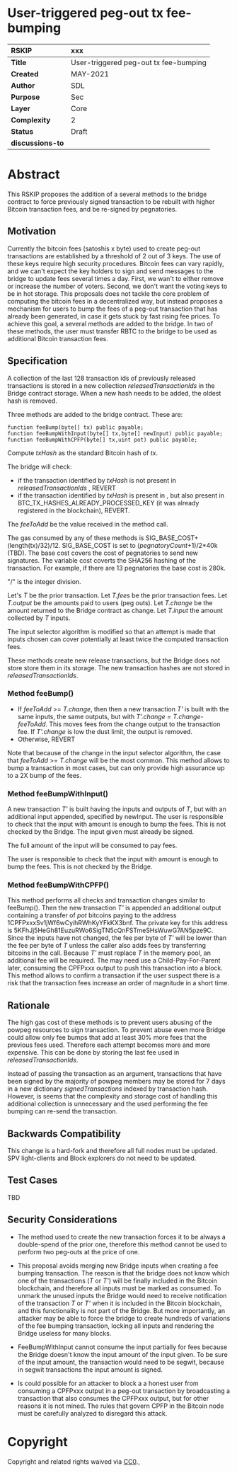 # User-triggered peg-out tx fee-bumping


|RSKIP          | xxx |
| :------------ |:-------------|
|**Title**      |User-triggered peg-out tx fee-bumping|
|**Created**    |MAY-2021 |
|**Author**     |SDL |
|**Purpose**    |Sec |
|**Layer**      |Core |
|**Complexity** |2 |
|**Status**     |Draft |
|**discussions-to**     | |


# **Abstract**

This RSKIP proposes the addition of a several methods to the bridge contract to force previously signed transaction to be rebuilt with higher Bitcoin transaction fees, and be re-signed by pegnatories.


## Motivation

Currently the bitcoin fees (satoshis x byte) used to create peg-out transactions are established by a threshold of 2 out of 3 keys. The use of these keys require high security procedures. Bitcoin fees can vary rapidly,  and we can't expect the key holders to sign and send messages to the bridge to update fees several times a day. First, we wan't to either remove or increase the number of voters. Second, we don't want the voting keys to be in hot storage. This proposals does not tackle the core problem of computing the bitcoin fees in a decentralized way, but instead proposes a mechanism for users to bump the fees of a peg-out transaction that has already been generated, in case it gets stuck by fast rising fee prices. To achieve this goal, a several methods are added to the bridge. In two of these methods, the user must transfer RBTC to the bridge to be used as additional Bitcoin transaction fees. 




## Specification

A collection of the last 128 transaction ids of previously released transactions is stored in a new collection *releasedTransactionIds* in the Bridge contract storage. When a new hash needs to be added, the oldest hash is removed.

Three methods are added to the bridge contract. These are:

```Solidity
function feeBump(byte[] tx) public payable; 
function feeBumpWithInput(byte[] tx,byte[] newInput) public payable;
function feeBumpWithCPFP(byte[] tx,uint pot) public payable;
```

Compute *txHash* as the standard Bitcoin hash of *tx*.

The bridge will check:

* if the transaction identified by *txHash* is not present in *releasedTransactionIds* , REVERT
* if the transaction identified by *txHash* is present in , but also present in BTC_TX_HASHES_ALREADY_PROCESSED_KEY (it was already registered in the blockchain), REVERT.

The *feeToAdd* be the value received in the method call. 

The gas consumed by any of these methods is SIG_BASE_COST+(length(tx)/32)/12. SIG_BASE_COST is set to (*pegnatoryCount*+1)/2\*40k (TBD). The base cost covers the cost of pegnatories to send new signatures. The variable cost coverts the SHA256 hashing of the transaction. For example, if there are 13 pegnatories the base cost is 280k.

"/" is the integer division. 

Let's *T* be the prior transaction. Let *T.fees* be the prior transaction fees. Let *T.output* be the amounts paid to users (peg outs). Let *T.change* be the amount returned to the Bridge contract as change. Let *T.input* the amount collected by *T* inputs. 

The input selector algorithm is modified so that an attempt is made that inputs chosen can cover potentially at least twice the computed transaction fees.

These methods create new release transactions, but the Bridge does not store store them in its storage. The new transaction hashes are not stored in *releasedTransactionIds*.

### Method feeBump()

* If *feeToAdd* >= *T.change*, then then a new transaction *T'* is built with the same inputs, the same outputs, but with *T'.change = T.change-feeToAdd*. This moves fees from the change output to the transaction fee. If *T'.change* is low the dust limit, the output is removed.
* Otherwise, REVERT

Note that because of the change in the input selector algorithm, the case that  *feeToAdd* >= *T.change* will be the most common. This method allows to bump a transaction in most cases, but can only provide high assurance up to a 2X bump of the fees.

### Method feeBumpWithInput()

A new transaction *T'* is built having the inputs and outputs of *T*, but with an additional input appended, specified by newInput. The user is responsible to check that the input with amount is enough to bump the fees. This is not checked by the Bridge. The input given must already be signed.

The full amount of the input will be consumed to pay fees.

 The user is responsible to check that the input with amount is enough to bump the fees. This is not checked by the Bridge.

### Method feeBumpWithCPFP()

This method performs all checks and transaction changes similar to feeBump(). Then the new transaction *T'* is appended an additional output containing a transfer of *pot*  bitcoins paying to the address 1CPFPxxxSv1jWf6wCyihRWhKyYFkKX3bnf. The private key for this address is 5KFhJj5HeGh81EuzuRWo6SigTN5cQnFSTmeSHsWuwG7AN5pze9C. Since the inputs have not changed, the fee per byte of *T'* will be lower than the fee per byte of *T* unless the caller also adds fees by transferring bitcoins in the call. Because *T'* must replace *T* in the memory pool, an additional fee will be required. The may need use a Child-Pay-For-Parent later, consuming the CPFPxxx output to push this transaction into a block. This method allows to confirm a transaction if the user suspect there is a risk that the transaction fees increase an order of magnitude in a short time.

## Rationale

The high gas cost of these methods is to prevent users abusing of the powpeg resources to sign transaction. To prevent abuse even more Bridge could allow only fee bumps that add at least 30% more fees that the previous fees used. Therefore each attempt becomes more and more expensive. This can be done by storing the last fee used in *releasedTransactionIds*.

Instead of passing the transaction as an argument, transactions that have been signed by the majority of powpeg members may be stored for 7 days in a new dictionary *signedTransactions* indexed by transaction hash. However, is seems that the complexity and storage cost of handling this additional collection is unnecessary and the used performing the fee bumping can re-send the transaction.

## Backwards Compatibility

This change is a hard-fork and therefore all full nodes must be updated. SPV light-clients and Block explorers do not need to be updated. 

## Test Cases

TBD

## Security Considerations

* The method used to create the new transaction forces it to be always a double-spend of the prior one, therefore this method cannot be used to perform two peg-outs at the price of one.

* This proposal avoids merging new Bridge inputs when creating a fee bumping transaction. The reason is that the bridge does not know which one of the transactions (*T* or *T'*) will be finally included in the Bitcoin blockchain, and therefore all inputs must be marked as consumed. To unmark the unused inputs the Bridge would need to receive notification of the transaction *T* or *T'* when it is included in the Bitcoin blockchain, and this functionality is not part of the Bridge. But more importantly, an attacker may be able to force the bridge to create hundreds of variations  of the fee bumping transaction, locking all inputs and rendering the Bridge useless for many blocks.
* FeeBumpWithInput cannot consume the input partially for fees because the Bridge doesn't know the input amount of the input given. To be sure of the input amount, the transaction would need to be segwit, because in segwit transactions the input amount is signed.
* Is could possible for an attacker to block a a honest user from consuming a CPFPxxx output in a peg-out transaction by broadcasting a transaction that also consumes the CPFPxxx output, but for other reasons it is not mined. The rules that govern CPFP in the Bitcoin node must be carefully analyzed to disregard this attack.

# **Copyright**

Copyright and related rights waived via [CC0](https://creativecommons.org/publicdomain/zero/1.0/).,

 
